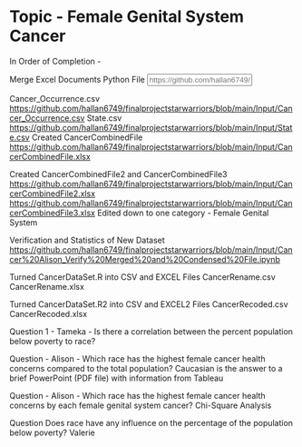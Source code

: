 # Topic - Female Genital System Cancer

In Order of Completion - 

Merge Excel Documents Python File
<input type="Cancer.csv" placeholder="https://github.com/hallan6749/finalprojectstarwarriors/blob/main/Input/Cancer.csv" >


Cancer_Occurrence.csv https://github.com/hallan6749/finalprojectstarwarriors/blob/main/Input/Cancer_Occurrence.csv
State.csv https://github.com/hallan6749/finalprojectstarwarriors/blob/main/Input/State.csv
Created CancerCombinedFile https://github.com/hallan6749/finalprojectstarwarriors/blob/main/Input/CancerCombinedFile.xlsx

Created CancerCombinedFile2 and CancerCombinedFile3 https://github.com/hallan6749/finalprojectstarwarriors/blob/main/Input/CancerCombinedFile2.xlsx https://github.com/hallan6749/finalprojectstarwarriors/blob/main/Input/CancerCombinedFile3.xlsx
Edited down to one category - Female Genital System

Verification and Statistics of New Dataset https://github.com/hallan6749/finalprojectstarwarriors/blob/main/Input/Cancer%20Alison_Verify%20Merged%20and%20Condensed%20File.ipynb

Turned CancerDataSet.R into CSV and EXCEL Files
CancerRename.csv
CancerRename.xlsx

Turned CancerDataSet.R2 into CSV and EXCEL2 Files
CancerRecoded.csv
CancerRecoded.xlsx

Question 1 - Tameka - Is there a correlation between the percent population below poverty to race?

Question - Alison - Which race has the highest female cancer health concerns compared to the total population?
Caucasian is the answer to a brief PowerPoint (PDF file) with information from Tableau

Question - Alison - Which race has the highest female cancer health concerns by each female genital system cancer? 
Chi-Square Analysis

Question Does race have any influence on the percentage of the population below poverty? Valerie
